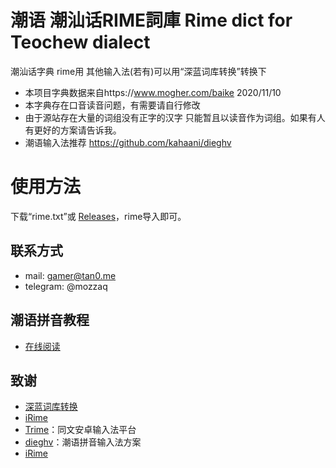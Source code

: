 # 潮语 潮汕话RIME詞庫 Rime dict for Teochew dialect
潮汕话字典 rime用 其他输入法(若有)可以用“深蓝词库转换”转换下
- 本项目字典数据来自https://www.mogher.com/baike 2020/11/10
- 本字典存在口音读音问题，有需要请自行修改
- 由于源站存在大量的词组没有正字的汉字 只能暂且以读音作为词组。如果有人有更好的方案请告诉我。
- 潮语输入法推荐 https://github.com/kahaani/dieghv
# 使用方法
下载“rime.txt”或 [Releases](https://github.com/ciskonc/diosuasvdiang/releases)，rime导入即可。

## 联系方式
- mail: gamer@tan0.me
- telegram: @mozzaq

## 潮语拼音教程
- [在线阅读](https://kahaani.github.io/gatian)


## 致谢

- [深蓝词库转换](https://github.com/studyzy/imewlconverter)
- [iRime](https://github.com/jimmy54/iRime)
- [Trime](https://github.com/osfans/trime)：同文安卓输入法平台
- [dieghv](https://github.com/kahaani/dieghv)：潮语拼音输入法方案
- [iRime](https://github.com/jimmy54/iRime)
